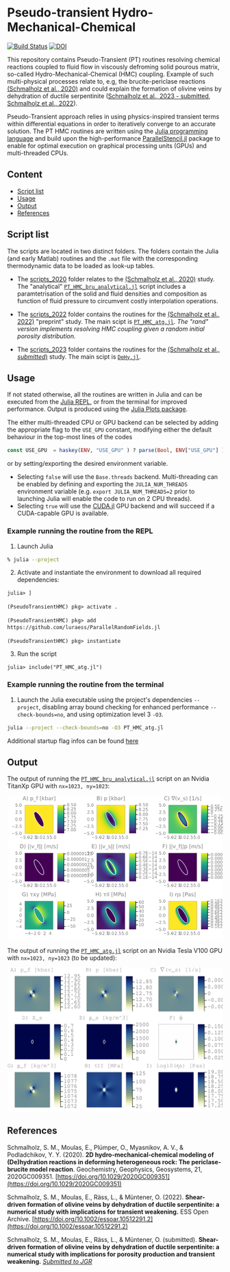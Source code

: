 # Pseudo-transient Hydro-Mechanical-Chemical

[![Build Status](https://github.com/PTsolvers/PseudoTransientHMC.jl/actions/workflows/CI.yml/badge.svg?branch=main)](https://github.com/PTsolvers/PseudoTransientHMC.jl/actions/workflows/CI.yml?query=branch%3Amain)
[![DOI](https://zenodo.org/badge/299357364.svg)](https://zenodo.org/badge/latestdoi/299357364)

This repository contains Pseudo-Transient (PT) routines resolving chemical reactions coupled to fluid flow in viscously defroming solid pourous matrix, so-called Hydro-Mechanical-Chemical (HMC) coupling. Example of such multi-physical processes relate to, e.g, the brucite-periclase reactions [(Schmalholz et al., 2020)](https://doi.org/10.1029/2020GC009351) and could explain the formation of olivine veins by dehydration of ductile serpentinite ([Schmalholz et al., 2023 - submitted](), [Schmalholz et al., 2022](https://doi.org/10.1002/essoar.10512291.2)).

Pseudo-Transient approach relies in using physics-inspired transient terms within differential equations in order to iteratively converge to an accurate solution. The PT HMC routines are written using the [Julia programming language](https://julialang.org) and build upon the high-performance [ParallelStencil.jl](https://github.com/omlins/ParallelStencil.jl) package to enable for optimal execution on graphical processing units (GPUs) and multi-threaded CPUs.

## Content
* [Script list](#script-list)
* [Usage](#usage)
* [Output](#output)
* [References](#references)

## Script list
The scripts are located in two distinct folders. The folders contain the Julia (and early Matlab) routines and the `.mat` file with the corresponding thermodynamic data to be loaded as look-up tables.

- The [scripts_2020](scripts_2020) folder relates to the [(Schmalholz et al., 2020)](https://doi.org/10.1029/2020GC009351) study. The "analytical" [`PT_HMC_bru_analytical.jl`](scripts_2020/PT_HMC_bru_analytical.jl) script includes a paramtetrisation of the solid and fluid densities and composition as function of fluid pressure to circumvent costly interpolation operations.

- The [scripts_2022](scripts_2022) folder contains the routines for the [(Schmalholz et al., 2022)](https://doi.org/10.1002/essoar.10512291.2) "preprint" study. The main scipt is [`PT_HMC_atg.jl`](scripts_2022/PT_HMC_atg.jl). _The "rand" version implements resolving HMC coupling given a random initial porosity distribution._

- The [scripts_2023](scripts_2023) folder contains the routines for the [(Schmalholz et al., _submitted_)]() study. The main scipt is [`DeHy.jl`](scripts_2023/DeHy.jl).

## Usage
If not stated otherwise, all the routines are written in Julia and can be executed from the [Julia REPL], or from the terminal for improved performance. Output is produced using the [Julia Plots package].

The either multi-threaded CPU or GPU backend can be selected by adding the appropriate flag to the `USE_GPU` constant, modifying either the default behaviour in the top-most lines of the codes
```julia
const USE_GPU  = haskey(ENV, "USE_GPU" ) ? parse(Bool, ENV["USE_GPU"] ) : false
```
or by setting/exporting the desired environment variable.

- Selecting `false` will use the `Base.threads` backend. Multi-threading can be enabled by defining and exporting the `JULIA_NUM_THREADS` environment variable (e.g. `export JULIA_NUM_THREADS=2` prior to launching Julia will enable the code to run on 2 CPU threads).
- Selecting `true` will use the [CUDA.jl] GPU backend and will succeed if a CUDA-capable GPU is available.

### Example running the routine from the REPL

1. Launch Julia
```sh
% julia --project
```
2. Activate and instantiate the environment to download all required dependencies:
```julia-repl
julia> ]

(PseudoTransientHMC) pkg> activate .

(PseudoTransientHMC) pkg> add https://github.com/luraess/ParallelRandomFields.jl

(PseudoTransientHMC) pkg> instantiate
```
3. Run the script
```julia-repl
julia> include("PT_HMC_atg.jl")
```

### Example running the routine from the terminal

1. Launch the Julia executable using the project's dependencies `--project`, disabling array bound checking for enhanced performance `--check-bounds=no`, and using optimization level 3 `-O3`.
```sh
julia --project --check-bounds=no -O3 PT_HMC_atg.jl
```
Additional startup flag infos can be found [here](https://docs.julialang.org/en/v1/manual/getting-started/#man-getting-started)

## Output
The output of running the [`PT_HMC_bru_analytical.jl`](scripts_2020/PT_HMC_bru_analytical.jl) script on an Nvidia TitanXp GPU with `nx=1023, ny=1023`:

![PT-HMC code predicting brucite-periclase reaction](docs/PT_HMC_bru_1023x1023.png)

The output of running the [`PT_HMC_atg.jl`](scripts_2022/PT_HMC_atg.jl) script on an Nvidia Tesla V100 GPU with `nx=1023, ny=1023` (to be updated):

![PT-HMC code predicting olivine vein formation](docs/PT_HMC_atg_1023x1023.png)


## References
Schmalholz, S. M., Moulas, E., Plümper, O., Myasnikov, A. V., & Podladchikov, Y. Y. (2020). **2D hydro‐mechanical‐chemical modeling of (De)hydration reactions in deforming heterogeneous rock: The periclase‐brucite model reaction**. Geochemistry, Geophysics, Geosystems, 21, 2020GC009351. [https://doi.org/10.1029/2020GC009351](https://doi.org/10.1029/2020GC009351)

Schmalholz, S. M., Moulas, E., Räss, L., & Müntener, O. (2022).  **Shear-driven formation of olivine veins by dehydration of ductile serpentinite: a numerical study with implications for transient weakening.** ESS Open Archive. [https://doi.org/10.1002/essoar.10512291.2](https://doi.org/10.1002/essoar.10512291.2)

Schmalholz, S. M., Moulas, E., Räss, L., & Müntener, O. (submitted). **Shear-driven formation of olivine veins by dehydration of ductile serpentinite: a numerical study with implications for porosity production and transient weakening.** [_Submitted to JGR_]()

[CUDA.jl]: https://github.com/JuliaGPU/CUDA.jl
[Julia Plots package]: https://github.com/JuliaPlots/Plots.jl
[Julia REPL]: https://docs.julialang.org/en/v1/stdlib/REPL/
